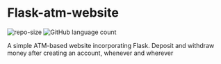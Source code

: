 # Flask-atm-website
![repo-size](https://img.shields.io/github/repo-size/kevin-samson/Flask-atm-website?style=for-the-badge)
![GitHub language count](https://img.shields.io/github/languages/count/kevin-samson/Flask-atm-website?style=for-the-badge)


A simple ATM-based website incorporating Flask. Deposit and withdraw money after creating an account, whenever and wherever

